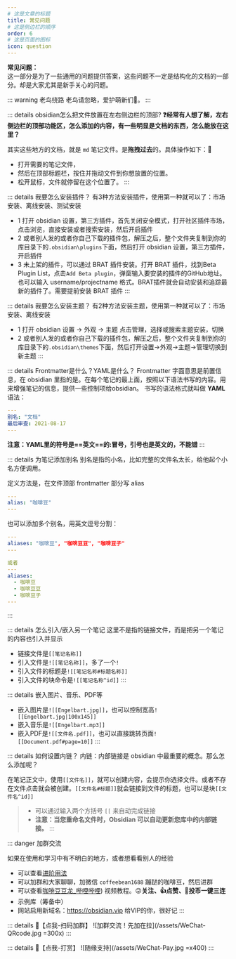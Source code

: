```yaml
---
# 这是文章的标题
title: 常见问题
# 这是侧边栏的顺序
order: 6
# 这是页面的图标
icon: question
---
```

**常见问题：**  
这一部分是为了一些通用的问题提供答案，这些问题不一定是结构化的文档的一部分。却是大家尤其是新手关心的问题。

::: warning  老鸟绕路
老鸟请忽略，爱护萌新们👫。
:::

::: details obsidian怎么把文件放置在左右侧边栏的顶部?
**❓经常有人想了解，左右侧边栏的顶部功能区，怎么添加的内容，有一些明显是文档的东西，怎么能放在这里？**

其实这些地方的文档，就是 `md` 笔记文件。是**拖拽过去**的。具体操作如下：📙
- 打开需要的笔记文件，
- 然后在顶部标题栏，按住并拖动文件到你想放置的位置。
- 松开鼠标，文件就停留在这个位置了。
:::

::: details 我要怎么安装插件？
有3种方法安装插件，使用第一种就可以了：市场安装、离线安装、测试安装

- 1 打开 obsidian 设置，第三方插件，首先关闭安全模式，打开社区插件市场，点击浏览，直接安装或者搜索安装，然后开启插件
- 2 或者别人发的或者你自己下载的插件包，解压之后，整个文件夹复制到你的库目录下的`.obsidian\plugins`下面，然后打开 obsidian 设置，第三方插件，开启插件
- 3 未上架的插件，可以通过 BRAT 插件安装。打开 BRAT 插件，找到Beta Plugin List，点击`Add Beta plugin`，弹窗输入要安装的插件的GitHub地址。也可以输入 username/projectname 格式。BRAT插件就会自动安装和追踪最新的插件了。需要提前安装 BRAT 插件
:::
    
::: details 我要怎么安装主题？
有2种方法安装主题，使用第一种就可以了：市场安装、离线安装

- 1 打开 obsidian 设置 → 外观 → 主题 点击管理，选择或搜索主题安装，切换
- 2 或者别人发的或者你自己下载的插件包，解压之后，整个文件夹复制到你的库目录下的`.obsidian\themes`下面，然后打开设置→外观→主题→管理切换到新主题
:::   

::: details Frontmatter是什么？YAML是什么？
Frontmatter 字面意思是前置信息，在 obsidian 里指的是。在每个笔记的最上面，按照以下语法书写的内容。用来增强笔记的信息，提供一些控制项给obsidian。
书写的语法格式就叫做 **YAML** 语法：

```yaml
---
别名: "文档"
最后审查: 2021-08-17
---
```

**注意：YAML里的符号是==英文==的:冒号，引号也是英文的，不能错**
:::

::: details 为笔记添加别名
别名是指的小名，比如完整的文件名太长，给他起个小名方便调用。

定义方法是，在文件顶部 frontmatter 部分写 alias
```YAML
---
alias: "咖啡豆"
---
```

也可以添加多个别名，用英文逗号分割：
```yaml
---
aliases: "咖啡豆", "咖啡豆豆", "咖啡豆子"
---

或者
---
aliases:
  - 咖啡豆
  - 咖啡豆豆
  - 咖啡豆子
---

```
:::

::: details 怎么引入/嵌入另一个笔记
这里不是指的链接文件，而是把另一个笔记的内容也引入并显示

- 链接文件是`[[笔记名称]]`
- 引入文件是`![[笔记名称]]`，多了一个`!`
- 引入文件的标题是`![[笔记名称#标题名称]]`
- 引入文件的块命令是`![[笔记名称^id]]`
:::

::: details 嵌入图片、音乐、PDF等
- 嵌入图片是`![[Engelbart.jpg]]`，也可以控制宽高`![[Engelbart.jpg|100x145]]`
- 嵌入音乐是`![[Engelbart.mp3]]`
- 嵌入PDF是`![[文件名.pdf]]`，也可以直接跳转页面`![[Document.pdf#page=10]]`
:::

::: details 如何设置内链？
内链：内部链接是 obsidian 中最重要的概念。那么怎么添加呢？

在笔记正文中，使用`[[文件名]]`，就可以创建内容，会提示你选择文件。或者不存在文件点击就会被创建。`[[文件名#标题]]`就会链接到文件的标题，也可以是块`[[文件名^id]]`

> - 可以通过输入两个方括号 `[[` 来自动完成链接
> - **注意：当您重命名文件时，Obsidian 可以自动更新您库中的内部链接。**
:::

::: danger 加群交流

如果在使用和学习中有不明白的地方，或者想看看别人的经验
- 可以查看[进阶用法](/zh/advanced)
- 可以加群和大家聊聊，加微信 `coffeebean1688` 蹦跶的咖啡豆，然后进群
- 可以查看[咖啡豆豆龙_哔哩哔哩](https://space.bilibili.com/618777356)) 视频教程。😜**关注、👍点赞、📀投币一键三连**
- 示例库（筹备中）
- 网站启用新域名：https://obsidian.vip 给VIP的你，很好记
:::

::: details 🌱【点我-扫码加群】
![加群交流！先加在拉](/assets/WeChat-QRcode.jpg =300x) 
::: 

::: details 🍻【点我-打赏】
![随缘支持](/assets/WeChat-Pay.jpg =x400)
::: 

